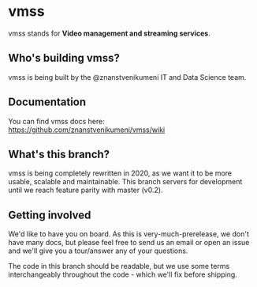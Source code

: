 # vmss

vmss stands for **Video management and streaming services**.

## Who's building vmss?

vmss is being built by the @znanstvenikumeni IT and Data Science team.

## Documentation

You can find vmss docs here: https://github.com/znanstvenikumeni/vmss/wiki

## What's this branch?

vmss is being completely rewritten in 2020, as we want it to be more usable, scalable and maintainable.
This branch servers for development until we reach feature parity with master (v0.2).

## Getting involved

We'd like to have you on board. As this is very-much-prerelease, we don't have many docs, but please feel free to send us an email or open an issue and we'll give you a tour/answer any of your questions.

The code in this branch should be readable, but we use some terms interchangeably throughout the code - which we'll fix before shipping.
